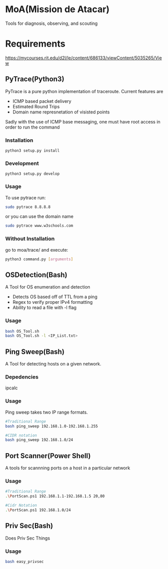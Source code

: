 # MoA(Mission de Atacar)
Tools for diagnosis, observing, and scouting

# Requirements
https://mycourses.rit.edu/d2l/le/content/686133/viewContent/5035265/View

## PyTrace(Python3)
PyTrace is a pure python implementation of traceroute. Current features are
* ICMP based packet delivery
* Estimated Round Trips
* Domain name represnetation of visisted points

Sadly with the use of ICMP base messaging, one must have root access in order to run the command
### Installation
```
python3 setup.py install
```

### Development
```
python3 setup.py develop
```

### Usage
To use pytrace run:
```bash
sudo pytrace 8.8.8.8
```

or you can use the domain name

```bash
sudo pytrace www.w3schools.com
```

### Without Installation
go to moa/trace/ and execute:

```bash
python3 command.py [arguments]
```

## OSDetection(Bash)
A Tool for OS enumeration and detection

* Detects OS based off of TTL from a ping
* Regex to verify proper IPv4 formatting
* Ability to read a file with -l flag

### Usage

```bash
bash OS_Tool.sh
bash OS_Tool.sh -l <IP_List.txt>
```

## Ping Sweep(Bash)
A Tool for detecting hosts on a given network.

### Depedencies
ipcalc

### Usage

Ping sweep takes two IP range formats.

```bash
#Traditional Range
bash ping_sweep 192.168.1.0-192.168.1.255
```
```bash
#CIDR notation
bash ping_sweep 192.168.1.0/24
```


## Port Scanner(Power Shell)
A tools for scannning ports on a host in a particular network

### Usage

```bash
#Traditional Range
.\PortScan.ps1 192.168.1.1-192.168.1.5 20,80
```

```bash
#Cidr Notation
.\PortScan.ps1 192.168.1.0/24
```

## Priv Sec(Bash)
Does Priv Sec Things

### Usage
```bash
bash easy_privsec
```
